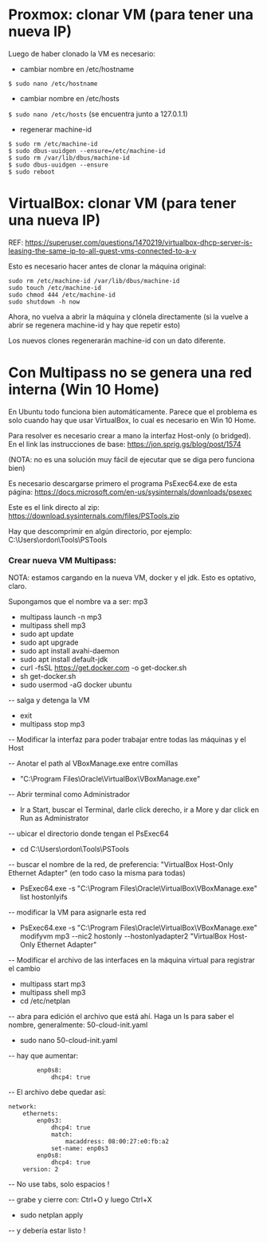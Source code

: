 # Proxmox: clonar VM (para tener una nueva IP)
Luego de haber clonado la VM es necesario:

- cambiar nombre en /etc/hostname
 
`$ sudo nano /etc/hostname`

- cambiar nombre en /etc/hosts
 
`$ sudo nano /etc/hosts` (se encuentra junto a 127.0.1.1)

- regenerar machine-id

```
$ sudo rm /etc/machine-id
$ sudo dbus-uuidgen --ensure=/etc/machine-id
$ sudo rm /var/lib/dbus/machine-id
$ sudo dbus-uuidgen --ensure
$ sudo reboot
```

# VirtualBox: clonar VM (para tener una nueva IP)

REF: https://superuser.com/questions/1470219/virtualbox-dhcp-server-is-leasing-the-same-ip-to-all-guest-vms-connected-to-a-v

Esto es necesario hacer antes de clonar la máquina original:

```
sudo rm /etc/machine-id /var/lib/dbus/machine-id
sudo touch /etc/machine-id
sudo chmod 444 /etc/machine-id
sudo shutdown -h now
```
Ahora, no vuelva a abrir la máquina y clónela directamente (si la vuelve a abrir se regenera machine-id y hay que repetir esto)

Los nuevos clones regenerarán machine-id con un dato diferente.

# Con Multipass no se genera una red interna (Win 10 Home)

En Ubuntu todo funciona bien automáticamente. Parece que el problema es solo cuando hay que usar VirtualBox, lo cual es necesario en Win 10 Home.

Para resolver es necesario crear a mano la interfaz Host-only (o bridged). En el link las instrucciones de base: https://jon.sprig.gs/blog/post/1574

(NOTA: no es una solución muy fácil de ejecutar que se diga pero funciona bien)

Es necesario descargarse primero el programa PsExec64.exe de esta página: https://docs.microsoft.com/en-us/sysinternals/downloads/psexec 

Este es el link directo al zip: https://download.sysinternals.com/files/PSTools.zip

Hay que descomprimir en algún directorio, por ejemplo: C:\Users\ordon\Tools\PSTools

### Crear nueva VM Multipass:

NOTA: estamos cargando en la nueva VM, docker y el jdk. Esto es optativo, claro.

Supongamos que el nombre va a ser: mp3

- multipass launch -n mp3
- multipass shell mp3
- sudo apt update
- sudo apt upgrade
- sudo apt install avahi-daemon
- sudo apt install default-jdk
- curl -fsSL https://get.docker.com -o get-docker.sh
- sh get-docker.sh
- sudo usermod -aG docker ubuntu

-- salga y detenga la VM
- exit
- multipass stop mp3


-- Modificar la interfaz para poder trabajar entre todas las máquinas y el Host

-- Anotar el path al VBoxManage.exe entre comillas
- "C:\Program Files\Oracle\VirtualBox\VBoxManage.exe"

-- Abrir terminal como Administrador
- Ir a Start, buscar el Terminal, darle click derecho, ir a More y dar click en Run as Administrator

-- ubicar el directorio donde tengan el PsExec64
- cd C:\Users\ordon\Tools\PSTools

-- buscar el nombre de la red, de preferencia: "VirtualBox Host-Only Ethernet Adapter" (en todo caso la misma para todas)
- PsExec64.exe -s "C:\Program Files\Oracle\VirtualBox\VBoxManage.exe" list hostonlyifs

-- modificar la VM para asignarle esta red
- PsExec64.exe -s "C:\Program Files\Oracle\VirtualBox\VBoxManage.exe" modifyvm mp3 --nic2 hostonly --hostonlyadapter2 "VirtualBox Host-Only Ethernet Adapter"

-- Modificar el archivo de las interfaces en la máquina virtual para registrar el cambio
- multipass start mp3
- multipass shell mp3
- cd /etc/netplan

-- abra para edición el archivo que está ahí. Haga un ls para saber el nombre, generalmente: 50-cloud-init.yaml
- sudo nano 50-cloud-init.yaml

-- hay que aumentar:
```
        enp0s8:
            dhcp4: true
```

-- El archivo debe quedar así:
```
network:
    ethernets:
        enp0s3:
            dhcp4: true
            match:
                macaddress: 08:00:27:e0:fb:a2
            set-name: enp0s3
        enp0s8:
            dhcp4: true
    version: 2
```
-- No use tabs, solo espacios !

-- grabe y cierre con: Ctrl+O y luego Ctrl+X
- sudo netplan apply

-- y debería estar listo !
